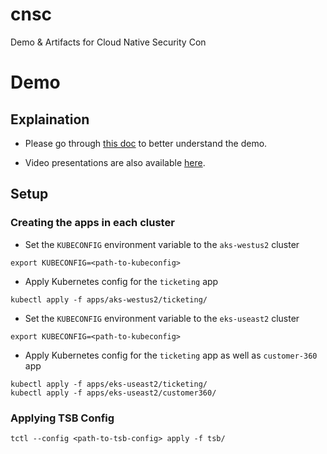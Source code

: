 # cnsc
Demo &amp; Artifacts for Cloud Native Security Con

# Demo

## Explaination

* Please go through [this doc](https://docs.google.com/document/d/1ahLcDbFPe04_hJOnnjdfc2YlUhnYTLg24BiqQJpnXeQ/edit) to better understand the demo.

* Video presentations are also available [here](https://drive.google.com/drive/folders/1qbXt2m3JsSEQ_OAg1H3EklkW5IPc3woi).

## Setup

### Creating the apps in each cluster

* Set the `KUBECONFIG` environment variable to the `aks-westus2` cluster
```
export KUBECONFIG=<path-to-kubeconfig>
```

* Apply Kubernetes config for the `ticketing` app
```
kubectl apply -f apps/aks-westus2/ticketing/
```

* Set the `KUBECONFIG` environment variable to the `eks-useast2` cluster
```
export KUBECONFIG=<path-to-kubeconfig>
```

* Apply Kubernetes config for the `ticketing` app as well as `customer-360` app
```
kubectl apply -f apps/eks-useast2/ticketing/
kubectl apply -f apps/eks-useast2/customer360/
```

### Applying TSB Config
```
tctl --config <path-to-tsb-config> apply -f tsb/
```
